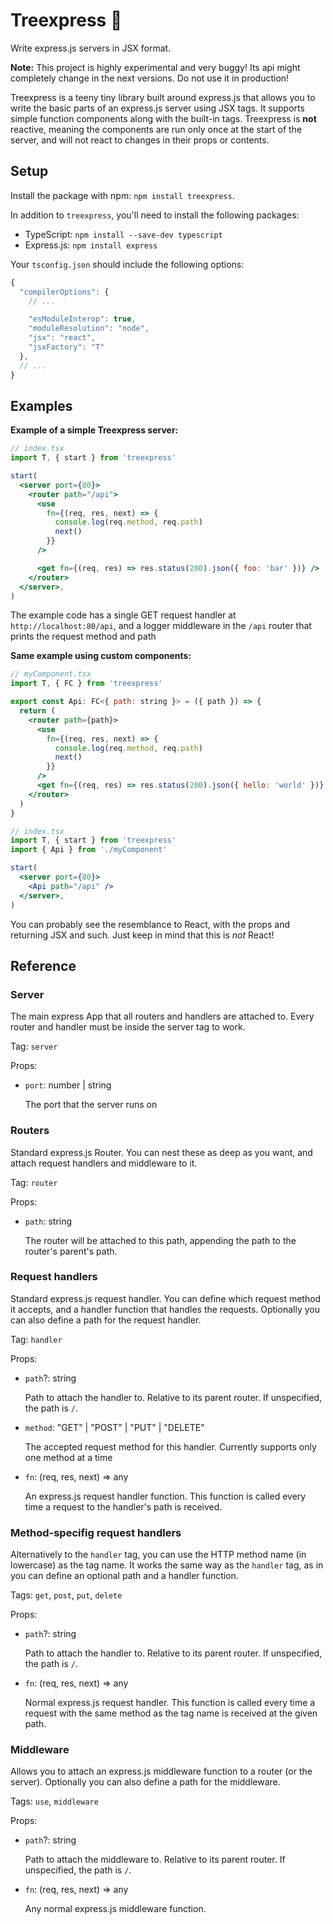 # Treexpress 🌲

Write express.js servers in JSX format.

**Note:** This project is highly experimental and very buggy! Its api might completely change in the next versions. Do not use it in production!

Treexpress is a teeny tiny library built around express.js that allows you to write the basic parts of an express.js server using JSX tags. It supports simple function components along with the built-in tags. Treexpress is **not** reactive, meaning the components are run only once at the start of the server, and will not react to changes in their props or contents.

## Setup

Install the package with npm: `npm install treexpress`.

In addition to `treexpress`, you'll need to install the following packages:

- TypeScript: `npm install --save-dev typescript`
- Express.js: `npm install express`

Your `tsconfig.json` should include the following options:

```js
{
  "compilerOptions": {
    // ...

    "esModuleInterop": true,
    "moduleResolution": "node",
    "jsx": "react",
    "jsxFactory": "T"
  },
  // ...
}
```

## Examples

**Example of a simple Treexpress server:**

```jsx
// index.tsx
import T, { start } from 'treexpress'

start(
  <server port={80}>
    <router path="/api">
      <use
        fn={(req, res, next) => {
          console.log(req.method, req.path)
          next()
        }}
      />

      <get fn={(req, res) => res.status(200).json({ foo: 'bar' })} />
    </router>
  </server>,
)
```

The example code has a single GET request handler at `http://localhost:80/api`, and a logger middleware in the `/api` router that prints the request method and path

**Same example using custom components:**

```jsx
// myComponent.tsx
import T, { FC } from 'treexpress'

export const Api: FC<{ path: string }> = ({ path }) => {
  return (
    <router path={path}>
      <use
        fn={(req, res, next) => {
          console.log(req.method, req.path)
          next()
        }}
      />
      <get fn={(req, res) => res.status(200).json({ hello: 'world' })} />
    </router>
  )
}
```

```jsx
// index.tsx
import T, { start } from 'treexpress'
import { Api } from './myComponent'

start(
  <server port={80}>
    <Api path="/api" />
  </server>,
)
```

You can probably see the resemblance to React, with the props and returning JSX and such. Just keep in mind that this is _not_ React!

## Reference

### Server

The main express App that all routers and handlers are attached to. Every router and handler must be inside the server tag to work.

Tag: `server`

Props:

- `port`: number | string

  The port that the server runs on

### Routers

Standard express.js Router. You can nest these as deep as you want, and attach request handlers and middleware to it.

Tag: `router`

Props:

- `path`: string

  The router will be attached to this path, appending the path to the router's parent's path.

### Request handlers

Standard express.js request handler. You can define which request method it accepts, and a handler function that handles the requests. Optionally you can also define a path for the request handler.

Tag: `handler`

Props:

- `path`?: string

  Path to attach the handler to. Relative to its parent router. If unspecified, the path is `/`.

- `method`: "GET" | "POST" | "PUT" | "DELETE"

  The accepted request method for this handler. Currently supports only one method at a time

- `fn`: (req, res, next) => any

  An express.js request handler function. This function is called every time a request to the handler's path is received.

### Method-specifig request handlers

Alternatively to the `handler` tag, you can use the HTTP method name (in lowercase) as the tag name. It works the same way as the `handler` tag, as in you can define an optional path and a handler function.

Tags: `get`, `post`, `put`, `delete`

Props:

- `path`?: string

  Path to attach the handler to. Relative to its parent router. If unspecified, the path is `/`.

- `fn`: (req, res, next) => any

  Normal express.js request handler. This function is called every time a request with the same method as the tag name is received at the given path.

### Middleware

Allows you to attach an express.js middleware function to a router (or the server). Optionally you can also define a path for the middleware.

Tags: `use`, `middleware`

Props:

- `path`?: string

  Path to attach the middleware to. Relative to its parent router. If unspecified, the path is `/`.

- `fn`: (req, res, next) => any

  Any normal express.js middleware function.
